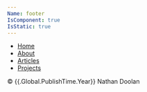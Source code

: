 ```yaml
---
Name: footer
IsComponent: true
IsStatic: true
---
```


<footer id="footer">
<nav>

- [Home](/)
- [About](/about.html)
- [Articles](/articles.html)
- [Projects](/projects.html)

</nav>

© {{.Global.PublishTime.Year}} Nathan Doolan

</footer>
